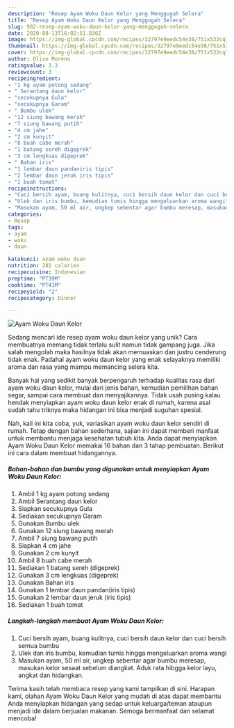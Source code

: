 ```yaml
---
description: "Resep Ayam Woku Daun Kelor yang Menggugah Selera"
title: "Resep Ayam Woku Daun Kelor yang Menggugah Selera"
slug: 982-resep-ayam-woku-daun-kelor-yang-menggugah-selera
date: 2020-08-13T16:02:51.836Z
image: https://img-global.cpcdn.com/recipes/32797e9eedc54e38/751x532cq70/ayam-woku-daun-kelor-foto-resep-utama.jpg
thumbnail: https://img-global.cpcdn.com/recipes/32797e9eedc54e38/751x532cq70/ayam-woku-daun-kelor-foto-resep-utama.jpg
cover: https://img-global.cpcdn.com/recipes/32797e9eedc54e38/751x532cq70/ayam-woku-daun-kelor-foto-resep-utama.jpg
author: Olive Moreno
ratingvalue: 3.3
reviewcount: 3
recipeingredient:
- "1 kg ayam potong sedang"
- " Serantang daun kelor"
- "secukupnya Gula"
- "secukupnya Garam"
- " Bumbu ulek"
- "12 siung bawang merah"
- "7 siung bawang putih"
- "4 cm jahe"
- "2 cm kunyit"
- "8 buah cabe merah"
- "1 batang sereh digeprek"
- "3 cm lengkuas digeprek"
- " Bahan iris"
- "1 lembar daun pandaniris tipis"
- "2 lembar daun jeruk iris tipis"
- "1 buah tomat"
recipeinstructions:
- "Cuci bersih ayam, buang kulitnya, cuci bersih daun kelor dan cuci bersih semua bumbu"
- "Ulek dan iris bumbu, kemudian tumis hingga mengeluarkan aroma wangi"
- "Masukan ayam, 50 ml air, ungkep sebentar agar bumbu meresap, masukan kelor sesaat sebelum diangkat. Aduk rata hibgga kelor layu, angkat dan hidangkan."
categories:
- Resep
tags:
- ayam
- woku
- daun

katakunci: ayam woku daun 
nutrition: 281 calories
recipecuisine: Indonesian
preptime: "PT39M"
cooktime: "PT41M"
recipeyield: "2"
recipecategory: Dinner

---
```



![Ayam Woku Daun Kelor](https://img-global.cpcdn.com/recipes/32797e9eedc54e38/751x532cq70/ayam-woku-daun-kelor-foto-resep-utama.jpg)

Sedang mencari ide resep ayam woku daun kelor yang unik? Cara membuatnya memang tidak terlalu sulit namun tidak gampang juga. Jika salah mengolah maka hasilnya tidak akan memuaskan dan justru cenderung tidak enak. Padahal ayam woku daun kelor yang enak selayaknya memiliki aroma dan rasa yang mampu memancing selera kita.

Banyak hal yang sedikit banyak berpengaruh terhadap kualitas rasa dari ayam woku daun kelor, mulai dari jenis bahan, kemudian pemilihan bahan segar, sampai cara membuat dan menyajikannya. Tidak usah pusing kalau hendak menyiapkan ayam woku daun kelor enak di rumah, karena asal sudah tahu triknya maka hidangan ini bisa menjadi suguhan spesial.




Nah, kali ini kita coba, yuk, variasikan ayam woku daun kelor sendiri di rumah. Tetap dengan bahan sederhana, sajian ini dapat memberi manfaat untuk membantu menjaga kesehatan tubuh kita. Anda dapat menyiapkan Ayam Woku Daun Kelor memakai 16 bahan dan 3 tahap pembuatan. Berikut ini cara dalam membuat hidangannya.

<!--inarticleads1-->

##### Bahan-bahan dan bumbu yang digunakan untuk menyiapkan Ayam Woku Daun Kelor:

1. Ambil 1 kg ayam potong sedang
1. Ambil  Serantang daun kelor
1. Siapkan secukupnya Gula
1. Sediakan secukupnya Garam
1. Gunakan  Bumbu ulek
1. Gunakan 12 siung bawang merah
1. Ambil 7 siung bawang putih
1. Siapkan 4 cm jahe
1. Gunakan 2 cm kunyit
1. Ambil 8 buah cabe merah
1. Sediakan 1 batang sereh (digeprek)
1. Gunakan 3 cm lengkuas (digeprek)
1. Gunakan  Bahan iris
1. Gunakan 1 lembar daun pandan(iris tipis)
1. Gunakan 2 lembar daun jeruk (iris tipis)
1. Sediakan 1 buah tomat




<!--inarticleads2-->

##### Langkah-langkah membuat Ayam Woku Daun Kelor:

1. Cuci bersih ayam, buang kulitnya, cuci bersih daun kelor dan cuci bersih semua bumbu
1. Ulek dan iris bumbu, kemudian tumis hingga mengeluarkan aroma wangi
1. Masukan ayam, 50 ml air, ungkep sebentar agar bumbu meresap, masukan kelor sesaat sebelum diangkat. Aduk rata hibgga kelor layu, angkat dan hidangkan.




Terima kasih telah membaca resep yang kami tampilkan di sini. Harapan kami, olahan Ayam Woku Daun Kelor yang mudah di atas dapat membantu Anda menyiapkan hidangan yang sedap untuk keluarga/teman ataupun menjadi ide dalam berjualan makanan. Semoga bermanfaat dan selamat mencoba!
